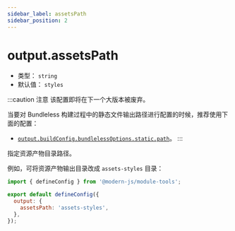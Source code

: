 ```yaml
---
sidebar_label: assetsPath
sidebar_position: 2
---
```


# output.assetsPath



* 类型： `string`
* 默认值： `styles`

:::caution 注意
该配置即将在下一个大版本被废弃。

当要对 Bundleless 构建过程中的静态文件输出路径进行配置的时候，推荐使用下面的配置：
* [`output.buildConfig.bundlelessOptions.static.path`](/docs/apis/module/config/output/build-config/bundleless-options#path-1)。
:::

指定资源产物目录路径。

例如，可将资源产物输出目录改成 `assets-styles` 目录：

```js title="modern.config.js"
import { defineConfig } from '@modern-js/module-tools';

export default defineConfig({
  output: {
    assetsPath: 'assets-styles',
  },
});
```
